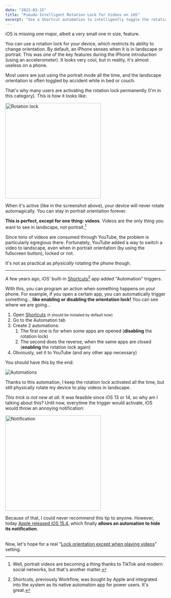 ```yaml
---
date: "2022-03-15"
title: "Pseudo-Intelligent Rotation Lock for Videos on iOS"
excerpt: "Use a Shortcut automation to intelligently toggle the rotation lock while playing videos in some apps."
---
```


iOS is missing one major, albeit a very small one in size, feature.

You can use a rotation lock for your device, which restricts its ability to change orientation. By default, an iPhone senses when it is in landscape or portrait. This was one of the key features during the iPhone introduction (using an accelerometer). It looks very cool, but in reality, it's almost useless on a phone.

Most users are just using the portrait mode all the time, and the landscape orientation is often toggled by accident while in bed or couch.

That's why many users are activating the rotation lock permanently (I'm in this category). This is how it looks like:

<p><img src="/images/posts/2022-03-15-lock.jpg" style="width: 300px;" title="Rotation lock" alt="Rotation lock" /></p>

When it's active (like in the screenshot above), your device will never rotate automagically. You can stay in portrait orientation forever.

**This is perfect, except for one thing: videos**. Videos are the only thing you want to see in landscape, not portrait.[^1]

Since tons of videos are consumed through YouTube, the problem is particularly egregious there. Fortunately, YouTube added a way to switch a video to landscape, even when in portrait orientation (by using the fullscreen button), locked or not.

It's not as practical as _physically_ rotating the phone though.

---

A few years ago, iOS' built-in [Shortcuts](https://apps.apple.com/us/app/shortcuts/id915249334)[^2] app added "Automation" triggers.

With this, you can program an action when something happens on your phone. For example, if you open a certain app, you can automatically trigger something… **like enabling or disabling the orientation lock!** You can see where we are going…

1. Open [Shortcuts](shortcuts://) <small>(it should be installed by default now)</small>
2. Go to the Automation tab
3. Create 2 automations:
   1. The first one is for when some apps are opened (**disabling** the rotation lock)
   2. The second does the reverse, when the same apps are closed (**enabling** the rotation lock again)
4. Obviously, set it to YouTube (and any other app necessary)

You should have this by the end:

<p><img src="/images/posts/2022-03-15-automation.jpg" title="Automations" alt="Automations" /></p>

Thanks to this automation, I keep the rotation lock activated all the time, but still physically rotate my device to play videos in landscape.

_This trick is not new at all._ It was feasible since iOS 13 or 14, so why am I talking about this? Until now, everytime the trigger would activate, iOS would throw an annoying notification:

<p><img src="/images/posts/2022-03-15-notification.jpg" style="width: 300px;" title="Notification" alt="Notification" /></p>

Because of that, I could never recommend this tip to anyone. However, today [Apple released iOS 15.4](https://www.macstories.net/stories/ios-and-ipados-15-4-hands-on-with-universal-control-face-id-with-a-mask-and-more/), which finally **allows an automation to hide its notification**.

<br />Now, let's hope for a real “[Lock orientation except when playing videos](https://twitter.com/laughingquoll/status/1107930149645742080)” setting.

[^1]: Well, portrait videos are becoming a thing thanks to TikTok and modern social networks, but that's another matter.
[^2]: Shortcuts, previously Workflow, was bought by Apple and integrated into the system as its native automation app for power users. It's great.
